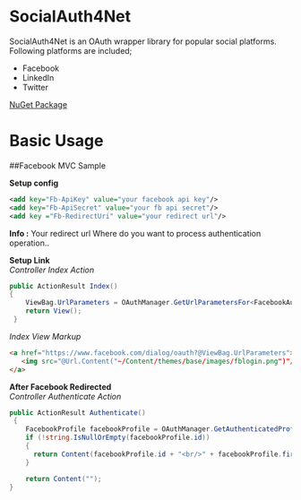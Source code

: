 SocialAuth4Net
==============
SocialAuth4Net is an OAuth wrapper library for popular social platforms.
Following platforms are included;

* Facebook
* LinkedIn
* Twitter

[NuGet Package](https://nuget.org/packages/SocialAuth4Net)

# Basic Usage
##Facebook MVC Sample

**Setup config**
```xml
<add key="Fb-ApiKey" value="your facebook api key"/>
<add key="Fb-ApiSecret" value="your fb api secret"/>
<add key ="Fb-RedirectUri" value="your redirect url"/>
```
**Info :** Your redirect url Where do you want to process authentication operation..

**Setup Link**<br/>
_Controller Index Action_
```csharp
public ActionResult Index()
{
    ViewBag.UrlParameters = OAuthManager.GetUrlParametersFor<FacebookAuthenticator>(string.Empty);
    return View();
 }
```
_Index View Markup_
```html
<a href="https://www.facebook.com/dialog/oauth?@ViewBag.UrlParameters">
   <img src="@Url.Content("~/Content/themes/base/images/fblogin.png")"/>
</a>
```
**After Facebook Redirected**<br/>
_Controller Authenticate Action_
```csharp
public ActionResult Authenticate()
 {
    FacebookProfile facebookProfile = OAuthManager.GetAuthenticatedProfileForFacebook(Request.QueryString);
    if (!string.IsNullOrEmpty(facebookProfile.id))
    {
      return Content(facebookProfile.id + "<br/>" + facebookProfile.first_name + "<br/>" + facebookProfile.last_name);
    }

    return Content("");
}
```
